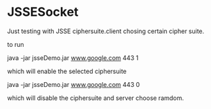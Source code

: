 # JSSESocket
Just testing with JSSE ciphersuite.client chosing certain cipher suite. 

to run

java -jar jsseDemo.jar www.google.com 443 1

which will enable the selected ciphersuite

java -jar jsseDemo.jar www.google.com 443 0

which will disable the ciphersuite and server choose ramdom.
